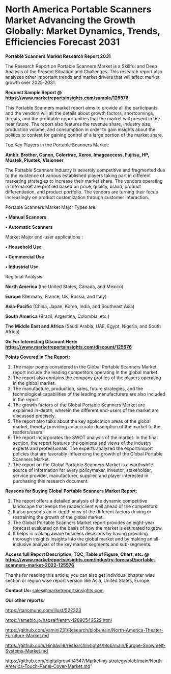 # North America Portable Scanners Market Advancing the Growth Globally: Market Dynamics, Trends, Efficiencies Forecast 2031

<strong>Portable Scanners Market Research Report 2031</strong>

The Research Report on Portable Scanners Market is a Skillful and Deep Analysis of the Present Situation and Challenges. This research report also analyzes other important trends and market drivers that will affect market growth over 2025-2031.

<strong>Request Sample Report @ <a href=https://www.marketreportsinsights.com/sample/125576>https://www.marketreportsinsights.com/sample/125576</a></strong>

This Portable Scanners market report aims to provide all the participants and the vendors will all the details about growth factors, shortcomings, threats, and the profitable opportunities that the market will present in the near future. The report also features the revenue share, industry size, production volume, and consumption in order to gain insights about the politics to contest for gaining control of a large portion of the market share.

Top Key Players in the Portable Scanners Market:

<strong>Ambir, Brother, Canon, Colortrac, Xerox, Imageaccess, Fujitsu, HP, Mustek, Plustek, Visioneer</strong>

The Portable Scanners Industry is severely competitive and fragmented due to the existence of various established players taking part in different marketing strategies to increase their market share. The vendors operating in the market are profiled based on price, quality, brand, product differentiation, and product portfolio. The vendors are turning their focus increasingly on product customization through customer interaction.

Portable Scanners Market Major Types are:

<strong>• Manual Scanners

• Automatic Scanners</strong>

Market Major end-user applications :

<strong>• Household Use

• Commercial Use

• Industrial Use</strong>

Regional Analysis

</u><strong><b>North America</b></strong> (the United States, Canada, and Mexico)

<strong><b>Europe </b></strong>(Germany, France, UK, Russia, and Italy)

<strong><b>Asia-Pacific</b></strong> (China, Japan, Korea, India, and Southeast Asia)

<strong><b>South America</b></strong> (Brazil, Argentina, Colombia, etc.)

<strong><b>The Middle East and Africa</b></strong> (Saudi Arabia, UAE, Egypt, Nigeria, and South Africa)

<strong>Go For Interesting Discount Here: <a href=https://www.marketreportsinsights.com/discount/125576>https://www.marketreportsinsights.com/discount/125576</a></strong>

<strong>Points Covered in The Report:</strong>
<ol>
  <li>The major points considered in the Global Portable Scanners Market report include the leading competitors operating in the global market.</li>
  <li>The report also contains the company profiles of the players operating in the global market.</li>
  <li>The manufacture, production, sales, future strategies, and the technological capabilities of the leading manufacturers are also included in the report.</li>
  <li>The growth factors of the Global Portable Scanners Market are explained in-depth, wherein the different end-users of the market are discussed precisely.</li>
  <li>The report also talks about the key application areas of the global market, thereby providing an accurate description of the market to the readers/users.</li>
  <li>The report incorporates the SWOT analysis of the market. In the final section, the report features the opinions and views of the industry experts and professionals. The experts analyzed the export/import policies that are favorably influencing the growth of the Global Portable Scanners Market.</li>
  <li>The report on the Global Portable Scanners Market is a worthwhile source of information for every policymaker, investor, stakeholder, service provider, manufacturer, supplier, and player interested in purchasing this research document.</li>
</ol>
<strong>Reasons for Buying Global Portable Scanners Market Report:</strong>

<ol>
  <li>The report offers a detailed analysis of the dynamic competitive landscape that keeps the reader/client well ahead of the competitors.</li>
  <li>It also presents an in-depth view of the different factors driving or restraining the growth of the global market.</li>
  <li>The Global Portable Scanners Market report provides an eight-year forecast evaluated on the basis of how the market is estimated to grow.</li>
  <li>It helps in making aware business decisions by having providing thorough insights insights into the global market and by making an all-inclusive analysis of the key market segments and sub-segments.</li>
</ol>
<strong>Access full Report Description, TOC, Table of Figure, Chart, etc. @ <a href=https://www.marketreportsinsights.com/industry-forecast/portable-scanners-market-2022-125576>https://www.marketreportsinsights.com/industry-forecast/portable-scanners-market-2022-125576</a></strong>


Thanks for reading this article; you can also get individual chapter wise section or region wise report version like Asia, United States, Europe.

<strong>Contact Us:</strong>
sales@marketreportsinsights.com

<strong>Our other reports:</strong>

<a href=https://tanomuno.com/illust/522323>https://tanomuno.com/illust/522323</a>

<a href=https://ameblo.jp/haqsaif/entry-12890549529.html>https://ameblo.jp/haqsaif/entry-12890549529.html</a>

<a href=https://github.com/yamini231/Research/blob/main/North-America-Theater-Furniture-Market.md>https://github.com/yamini231/Research/blob/main/North-America-Theater-Furniture-Market.md</a>

<a href=https://github.com/Hindavii9/researchinsights/blob/main/Europe-Snowmelt-Systems-Market.md>https://github.com/Hindavii9/researchinsights/blob/main/Europe-Snowmelt-Systems-Market.md</a>

<a href=https://github.com/digitalgrowth4347/Marketing-strategy/blob/main/North-America-Touch-Panel-Cover-Market.md>https://github.com/digitalgrowth4347/Marketing-strategy/blob/main/North-America-Touch-Panel-Cover-Market.md</a>"
